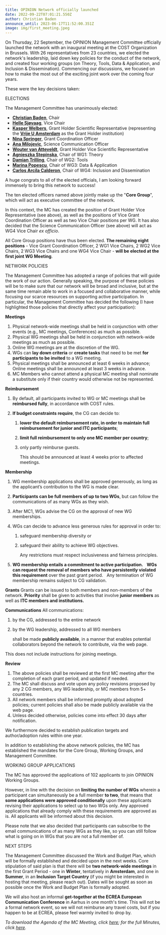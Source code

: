```yaml
---
title: OPINION Network officially launched
date: 2022-09-22T07:01:21.550Z
author: Christian Baden
announce_until: 2023-06-17T11:52:00.351Z
image: img/first_meeting.jpeg
---
```

On Thursday, 22 September, the OPINION Management Committee officially launched the network with an inaugural meeting at the COST Organization in Brussels. With 26 representatives from 23 countries, we elected the network's leadership, laid down key policies for the conduct of the network, and created four working groups (on Theory, Tools, Data & Application, and Inclusion & Dissemination). Commencing our discussions, we focused on how to make the most out of the exciting joint work over the coming four years.

These were the key decisions taken:

ELECTIONS

The Management Committee has unanimously elected:

* **[Christian Baden](https://scholars.huji.ac.il/christianbaden/)**, Chair
* **[Helle Sjøvaag](https://www.uis.no/en/profile/818/)**, Vice Chair
* **[Kasper Welbers](https://research.vu.nl/en/persons/kasper-welbers/)**, Grant Holder Scientific Representative (representing the **[Vrije U Amsterdam](https://vu.nl)** as the Grant Holder institution)
* **[Nina Springer](https://www.uni-muenster.de/Kowi/personen/nina-springer.html/)**, Grant Coordination Officer
* **[Ana Milojevic](https://www.fpn.bg.ac.rs/faculty/ana-milojevic/)**, Science Communication Officer
* **[Wouter van Atteveldt](https://vanatteveldt.com/)**, Grant Holder Vice Scientific Representative
* **[Agnieszka Stepinska](https://www.agnieszkastepinska.pl/)**, Chair of WG1: Theory
* **[Damian Trilling](https://www.damiantrilling.net/)**, Chair of WG2: Tools
* **[Marina Popescu](https://people.ceu.edu/marina_popescu/)**, Chair of WG3: Data & Application
* **[Carlos Arcila Calderon](https://sociocav.usal.es/web/miembros/comunicacion-y-publicidad/carlos-arcila-calderon/)**, Chair of WG4: Inclusion and Dissemination

A huge congrats to all of the elected officials, I am looking forward immensely to bring this network to success!

The ten elected officers named above jointly make up the "**Core Group**", which will act as executive committee of the network.

In this context, the MC has created the position of Grant Holder Vice Representative (see above), as well as the positions of Vice Grant Coordination Officer as well as two Vice Chair positions per WG. It has also decided that the Science Communication Officer (see above) will act as WG4 Vice Chair *ex officio*.

All Core Group positions have thus been elected. **The remaining eight positions** - Vice Grant Coordination Officer, 2 WG1 Vice Chairs, 2 WG2 Vice Chairs, 2 WG3 Vice Chairs and one WG4 Vice Chair - **will be elected at the first joint WG Meeting**.

NETWORK POLICIES

The Management Committee has adopted a range of policies that will guide the work of our action. Generally speaking, the purpose of these policies will be to make sure that our network will be broad and inclusive, but at the same time remain able to work in a focused and collaborative manner, while focusing our scarce resources on supporting active participation. In particular, the Management Committee has decided the following (I have highlighted those policies that directly affect your participation):

**Meetings**

1. Physical network-wide meetings shall be held in conjunction with other events (e.g., MC meetings, Conferences) as much as possible.
2. Physical WG meetings shall be held in conjunction with network-wide meetings as much as possible.
3. Online WG meetings are at the discretion of the WG.
4. WGs can **lay down criteria** or **create tasks** that need to be met **for participants to be invited** to a WG meeting.
5. Physical meetings shall be announced at least 6 weeks in advance; Online meetings shall be announced at least 3 weeks in advance.
6. MC Members who cannot attend a physical MC meeting shall nominate a substitute only if their country would otherwise not be represented.

**Reimbursement**

1. By default, all participants invited to WG or MC meetings shall be **reimbursed fully**, in accordance with COST rules.
2. **If budget constraints require**, the CG can decide to:

   1. **lower the default reimbursement rate, in order to maintain full reimbursement for junior and ITC participants**;
   2. **limit full reimbursement to only one MC member per country**;
   3. only partly reimburse guests.

      This should be announced at least 4 weeks prior to affected meetings.

**Membership**

1. WG membership applications shall be approved generously, as long as the applicant’s contribution to the WG is made clear.
2. **Participants can be full members of up to two WGs**, but can follow the communications of as many WGs as they wish.
3. After MC1, WGs advise the CG on the approval of new WG memberships.
4. WGs can decide to advance less generous rules for approval in order to:

   1. safeguard membership diversity or
   2. safeguard their ability to achieve WG objectives.

      Any restrictions must respect inclusiveness and fairness principles.
5. **WG membership entails a commitment to active participation.**
     **WGs can request the removal of members who have persistently violated this requirement** over the past grant period.
     Any termination of WG membership remains subject to CG validation.

**Grants**
Grants can be issued to both members and non-members of the network. **Priority** shall be given to activities that involve **junior members** as well as **ITC members and institutions.**

**Communications**
All communications:

1. by the CG, addressed to the entire network
2. by the WG leadership, addressed to all WG members

   shall be made **publicly available**, in a manner that enables potential collaborators beyond the network to contribute, via the web page.

This does not include instructions for joining meetings.

**Review**

1. The above policies shall be reviewed at the first MC meeting after the completion of each grant period, and updated if needed.
2. The MC shall discuss and vote upon any policy revisions proposed by any 2 CG members, any WG leadership, or MC members from 5+ countries.
3. All network members shall be informed promptly about adopted policies; current policies shall also be made publicly available via the web page.
4. Unless decided otherwise, policies come into effect 30 days after notification.

We furthermore decided to establish publication targets and author/adoption rules within one year.

In addition to establishing the above network policies, the MC has established the mandates for the Core Group, Working Groups, and Management Committee.

WORKING GROUP APPLICATIONS

The MC has approved the applications of 102 applicants to join OPINION Working Groups.

However, in line with the decision on **limiting the number of WGs** wherein a participant can simultaneously be a full member **to two**, that means that **some applications were approved conditionally** upon these applicants revising their applications to select up to two WGs only. Any approved applications that already comply with these requirements are approved as is. All applicants will be informed about this decision.

Please note that we also decided that participants can subscribe to the email communications of as many WGs as they like, so you can still follow what is going on in WGs that you are not a full member of.

NEXT STEPS

The Management Committee discussed the Work and Budget Plan, which will be formally established and decided upon in the next weeks. Core stipulation of said plan is that there will be **two network-wide meetings** in the first Grant Period - one in **Winter**, tentatively in **Amsterdam**, and one in **Summer**, in an **Inclusion Target Country** (if you might be interested in hosting that meeting, please reach out). Dates will be sought as soon as possible once the Work and Budget Plan is formally adopted.

We will also host an informal **get-together at the ECREA European Communication Conference** in Aarhus in one month's time. This will not be a formal network event, so we will not reimburse any travel costs, but if you happen to be at ECREA, please feel warmly invited to drop by.

*To download the Agenda of the MC Meeting, click [here](https://www.opinion-network.eu/img/program-opinion-mc-meeting-brussels-2022.pdf); for the full Minutes, click [here](https://www.opinion-network.eu/img/minutes-mc-i.1-brussels-22-09-2022.pdf).*